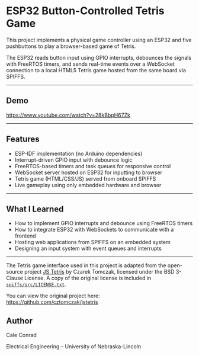 # ESP32 Button-Controlled Tetris Game

This project implements a physical game controller using an ESP32 and five pushbuttons to play a browser-based game of Tetris.

The ESP32 reads button input using GPIO interrupts, debounces the signals with FreeRTOS timers, and sends real-time events over a WebSocket connection to a local HTML5 Tetris game hosted from the same board via SPIFFS.

---

## Demo

https://www.youtube.com/watch?v=28kBbpH67Zk

---

## Features

- ESP-IDF implementation (no Arduino dependencies)
- Interrupt-driven GPIO input with debounce logic
- FreeRTOS-based timers and task queues for responsive control
- WebSocket server hosted on ESP32 for inputting to browser
- Tetris game (HTML/CSS/JS) served from onboard SPIFFS
- Live gameplay using only embedded hardware and browser

---

## What I Learned

- How to implement GPIO interrupts and debounce using FreeRTOS timers
- How to integrate ESP32 with WebSockets to communicate with a frontend
- Hosting web applications from SPIFFS on an embedded system
- Designing an input system with event queues and interrupts

---

The Tetris game interface used in this project is adapted from the open-source project [JS Tetris](https://github.com/cztomczak/jstetris) by Czarek Tomczak, licensed under the BSD 3-Clause License.
A copy of the original license is included in [`spiffs/src/LICENSE.txt`](spiffs/src/LICENSE.txt).

You can view the original project here:  
https://github.com/cztomczak/jstetris

## Author

Cale Conrad

Electrical Engineering – University of Nebraska-Lincoln
